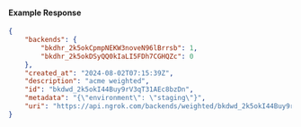 <!-- Code generated for API Clients. DO NOT EDIT. -->

#### Example Response

```json
{
	"backends": {
		"bkdhr_2k5okCpmpNEKW3noveN96lBrrsb": 1,
		"bkdhr_2k5okDSyQQ0kIaLI5FDh7CGHQZc": 0
	},
	"created_at": "2024-08-02T07:15:39Z",
	"description": "acme weighted",
	"id": "bkdwd_2k5okI44Buy9rV3qT31AEc8bzDn",
	"metadata": "{\"environment\": \"staging\"}",
	"uri": "https://api.ngrok.com/backends/weighted/bkdwd_2k5okI44Buy9rV3qT31AEc8bzDn"
}
```
